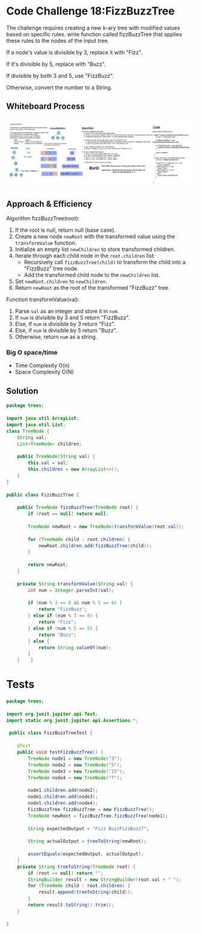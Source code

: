 # Code Challenge 18:FizzBuzzTree
The challenge requires creating a new k-ary tree with modified values based on specific rules.
write function called fizzBuzzTree that applies these rules to the nodes of the input tree.

If a node's value is divisible by 3, replace it with "Fizz".

If it's divisible by 5, replace with "Buzz".

If divisible by both 3 and 5, use "FizzBuzz". 

Otherwise, convert the number to a String.


## Whiteboard Process
![CC18-FizzBuzzTree](TreeWhiteBoards/CC18-FizzBuzzTree.png)

## Approach & Efficiency
Algorithm fizzBuzzTree(root):
1. If the root is null, return null (base case).
2. Create a new node `newRoot` with the transformed value using the `transformValue` function.
3. Initialize an empty list `newChildren` to store transformed children.
4. Iterate through each child node in the `root.children` list:
   - Recursively call `fizzBuzzTree(child)` to transform the child into a "FizzBuzz" tree node.
   - Add the transformed child node to the `newChildren` list.
5. Set `newRoot.children` to `newChildren`.
6. Return `newRoot` as the root of the transformed "FizzBuzz" tree.

Function transformValue(val):
1. Parse `val` as an integer and store it in `num`.
2. If `num` is divisible by 3 and 5  return "FizzBuzz".
3. Else, if `num` is divisible by 3  return "Fizz".
4. Else, if `num` is divisible by 5 return "Buzz".
5. Otherwise, return `num` as a string.


### Big O space/time
* Time Complexity  O(n)
* Space Complexity O(N)
## Solution
``` java 
package trees;

import java.util.ArrayList;
import java.util.List;
class TreeNode {
    String val;
    List<TreeNode> children;

    public TreeNode(String val) {
        this.val = val;
        this.children = new ArrayList<>();
    }
}

public class FizzBuzzTree {

    public TreeNode fizzBuzzTree(TreeNode root) {
        if (root == null) return null;

        TreeNode newRoot = new TreeNode(transformValue(root.val));

        for (TreeNode child : root.children) {
            newRoot.children.add(fizzBuzzTree(child));
        }

        return newRoot;
    }

    private String transformValue(String val) {
        int num = Integer.parseInt(val);

        if (num % 3 == 0 && num % 5 == 0) {
            return "FizzBuzz";
        } else if (num % 3 == 0) {
            return "Fizz";
        } else if (num % 5 == 0) {
            return "Buzz";
        } else {
            return String.valueOf(num);
        }
    }    }
 ``` 


# Tests
``` java
package trees;

import org.junit.jupiter.api.Test;
import static org.junit.jupiter.api.Assertions.*;

 public class FizzBuzzTreeTest {

    @Test
    public void testFizzBuzzTree() {
        TreeNode node1 = new TreeNode("3");
        TreeNode node2 = new TreeNode("5");
        TreeNode node3 = new TreeNode("15");
        TreeNode node4 = new TreeNode("7");

        node1.children.add(node2);
        node1.children.add(node3);
        node1.children.add(node4);
        FizzBuzzTree fizzBuzzTree = new FizzBuzzTree();
        TreeNode newRoot = fizzBuzzTree.fizzBuzzTree(node1);

        String expectedOutput = "Fizz BuzzFizzBuzz7";

        String actualOutput = treeToString(newRoot);

        assertEquals(expectedOutput, actualOutput);
    }
    private String treeToString(TreeNode root) {
        if (root == null) return "";
        StringBuilder result = new StringBuilder(root.val + " ");
        for (TreeNode child : root.children) {
            result.append(treeToString(child));
        }
        return result.toString().trim();
    }

}


```